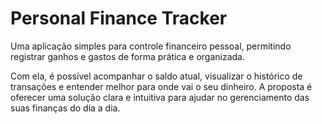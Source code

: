 # Personal Finance Tracker

Uma aplicação simples para controle financeiro pessoal, permitindo registrar ganhos e gastos de forma prática e organizada.

Com ela, é possível acompanhar o saldo atual, visualizar o histórico de transações e entender melhor para onde vai o seu dinheiro. A proposta é oferecer uma solução clara e intuitiva para ajudar no gerenciamento das suas finanças do dia a dia.
